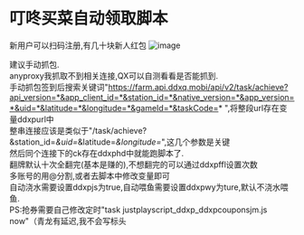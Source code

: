# 叮咚买菜自动领取脚本
新用户可以扫码注册,有几十块新人红包
![image](https://github.com/justplayscript/ddxp/blob/main/img0.jpg)

建议手动抓包.    
anyproxy我抓取不到相关连接,QX可以自测看看是否能抓到.    
手动抓包签到后搜索关键词"https://farm.api.ddxq.mobi/api/v2/task/achieve?api_version=*&app_client_id=*&station_id=*&native_version=*&app_version=*&uid=*&latitude=*&longitude=*&gameId=*&taskCode=* ",将整段url存在变量ddxpurl中    
整串连接应该是类似于"/task/achieve?&station_id=*&uid=*&latitude=*&longitude=*",这几个参数是关键    
然后同个连接下的ck存在ddxphd中就能跑脚本了.    
翻牌默认十次全翻完(基本是赚的),不想翻完的可以通过ddxpffl设置次数    
多账号的用@分割,或者去脚本中修改变量即可      
自动浇水需要设置ddxpjs为true,自动喂鱼需要设置ddxpwy为ture,默认不浇水喂鱼.     
PS:抢券需要自己修改定时"task justplayscript_ddxp_ddxpcouponsjm.js now"（青龙有延迟,我不会写标头
